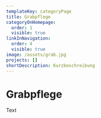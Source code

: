 ```yaml
---
templateKey: categoryPage
title: Grabpflege
categoryOnHomepage:
  order: 1
  visible: true
linkInNavigation:
  order: 4
  visible: true
image: /assets/grab.jpg
projects: []
shortDescription: Kurzbeschreibung
---
```

# Grabpflege



Text
